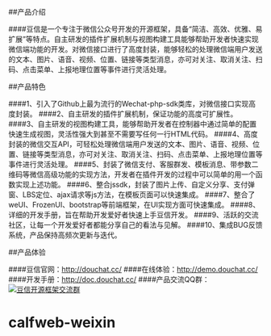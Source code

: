 ﻿##产品介绍

####豆信是一个专注于微信公众号开发的开源框架，具备“简洁、高效、优雅、易扩展”等特点。自主研发的插件扩展机制与视图构建工具能够帮助开发者快速实现微信端功能的开发。对微信接口进行了高度封装，能够轻松的处理微信端用户发送的文本、图片、语音、视频、位置、链接等类型消息，亦可对关注、取消关注、扫码、点击菜单、上报地理位置等事件进行灵活处理。

##产品特色

####1、引入了Github上最为流行的Wechat-php-sdk类库，对微信接口实现高度封装。
####2、自主研发的插件扩展机制，保证功能的高度可扩展性。
####3、自主研发的视图构建工具，能够帮助开发者在控制器中通过简单的配置快速生成视图，灵活性强大到甚至不需要写任何一行HTML代码。
####4、高度封装的微信交互API，可轻松处理微信端用户发送的文本、图片、语音、视频、位置、链接等类型消息，亦可对关注、取消关注、扫码、点击菜单、上报地理位置等事件进行灵活处理。
####5、封装了微信支付、客服群发、模板消息、带参数二维码等微信高级功能的实现方法，开发者在插件开发的过程中可以简单的用一个函数实现上述功能。
####6、整合jssdk，封装了图片上传、自定义分享、支付弹窗、LBS定位、ajax请求等js方法，在模板页面可以快速集成。
####7、整合了weUI、FrozenUI、bootstrap等前端框架，在UI实现方面可快速集成。
####8、详细的开发手册，旨在帮助开发爱好者快速上手豆信开发。
####9、活跃的交流社区，让每一个开发爱好者都能分享自己的看法与见解。
####10、集成BUG反馈系统，产品保持高频次更新与迭代。

##产品体验

####豆信官网：<a href="http://douchat.cc/" target="_blank">http://douchat.cc/</a>
####在线体验：<a href="http://demo.douchat.cc/" target="_blank">http://demo.douchat.cc/</a>
####开发手册：<a href="http://doc.douchat.cc/" target="_blank">http://doc.douchat.cc/</a>
####产品交流QQ群：<a target="_blank" href="http://shang.qq.com/wpa/qunwpa?idkey=41a33c33d92f00d63db24ae1490df68ade624d22488dfa8a832089fb8bbce576"><img border="0" src="http://pub.idqqimg.com/wpa/images/group.png" alt="豆信开源框架交流群" title="豆信开源框架交流群"></a>
# calfweb-weixin
